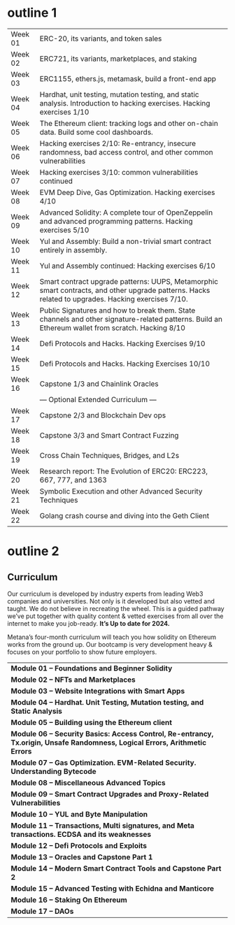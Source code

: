 # outline 1

|   |   |
|---|---|
|Week 01|ERC-20, its variants, and token sales|
|Week 02|ERC721, its variants, marketplaces, and staking|
|Week 03|ERC1155, ethers.js, metamask, build a front-end app|
|Week 04|Hardhat, unit testing, mutation testing, and static analysis. Introduction to hacking exercises. Hacking exercises 1/10|
|Week 05|The Ethereum client: tracking logs and other on-chain data. Build some cool dashboards.|
|Week 06|Hacking exercises 2/10: Re-entrancy, insecure randomness, bad access control, and other common vulnerabilities|
|Week 07|Hacking exercises 3/10: common vulnerabilities continued|
|Week 08|EVM Deep Dive, Gas Optimization. Hacking exercises 4/10|
|Week 09|Advanced Solidity: A complete tour of OpenZeppelin and advanced programming patterns. Hacking exercises 5/10|
|Week 10|Yul and Assembly: Build a non-trivial smart contract entirely in assembly.|
|Week 11|Yul and Assembly continued: Hacking exercises 6/10|
|Week 12|Smart contract upgrade patterns: UUPS, Metamorphic smart contracts, and other upgrade patterns. Hacks related to upgrades. Hacking exercises 7/10.|
|Week 13|Public Signatures and how to break them. State channels and other signature-related patterns. Build an Ethereum wallet from scratch. Hacking 8/10|
|Week 14|Defi Protocols and Hacks. Hacking Exercises 9/10|
|Week 15|Defi Protocols and Hacks. Hacking Exercises 10/10|
|Week 16|Capstone 1/3 and Chainlink Oracles|
||— Optional Extended Curriculum —|
|Week 17|Capstone 2/3 and Blockchain Dev ops|
|Week 18|Capstone 3/3 and Smart Contract Fuzzing|
|Week 19|Cross Chain Techniques, Bridges, and L2s|
|Week 20|Research report: The Evolution of ERC20: ERC223, 667, 777, and 1363|
|Week 21|Symbolic Execution and other Advanced Security Techniques|
|Week 22|Golang crash course and diving into the Geth Client|

# outline 2

## Curriculum

Our curriculum is developed by industry experts from leading Web3 companies and universities. Not only is it developed but also vetted and taught. We do not believe in recreating the wheel. This is a guided pathway we’ve put together with quality content & vetted exercises from all over the internet to make you job-ready. **It’s Up to date for 2024.** 

Metana’s four-month curriculum will teach you how solidity on Ethereum works from the ground up. Our bootcamp is very development heavy & focuses on your portfolio to show future employers. 

|                                                                                                                               |
| ----------------------------------------------------------------------------------------------------------------------------- |
| **Module 01 – Foundations and Beginner Solidity**                                                                             |
| **Module 02 – NFTs and Marketplaces**                                                                                         |
| **Module 03 – Website Integrations with Smart Apps**                                                                          |
| **Module 04 – Hardhat. Unit Testing, Mutation testing, and Static Analysis**                                                  |
| **Module 05 – Building using the Ethereum client**                                                                            |
| **Module 06 – Security Basics: Access Control, Re-entrancy, Tx.origin, Unsafe Randomness, Logical Errors, Arithmetic Errors** |
| **Module 07 – Gas Optimization. EVM-Related Security. Understanding Bytecode**                                                |
| **Module 08 – Miscellaneous Advanced Topics**                                                                                 |
| **Module 09 – Smart Contract Upgrades and Proxy-Related Vulnerabilities**                                                     |
| **Module 10 – YUL and Byte Manipulation**                                                                                     |
| **Module 11 – Transactions, Multi signatures, and Meta transactions. ECDSA and its weaknesses**                               |
| **Module 12 – Defi Protocols and Exploits**                                                                                   |
| **Module 13 – Oracles and Capstone Part 1**                                                                                   |
| **Module 14 – Modern Smart Contract Tools and Capstone Part 2**                                                               |
| **Module 15 – Advanced Testing with Echidna and Manticore**                                                                   |
| **Module 16 – Staking On Ethereum**                                                                                           |
| **Module 17 – DAOs**                                                                                                          |
